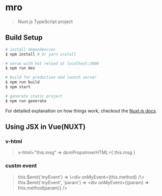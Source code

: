 # mro

> Nuxt.js TypeScript project

## Build Setup

``` bash
# install dependencies
$ npm install # Or yarn install

# serve with hot reload at localhost:3000
$ npm run dev

# build for production and launch server
$ npm run build
$ npm start

# generate static project
$ npm run generate
```

For detailed explanation on how things work, checkout the [Nuxt.js docs](https://github.com/nuxt/nuxt.js).


## Using JSX in Vue(NUXT)

### v-html
> v-html="this.msg" => domPropsInnerHTML={ this.msg }

### custm event
> this.$emit('myEvent') => \<div onMyEvent={this.method} /\>  
> this.$emit('myEvent', 'param') => \<div onMyEvent={(param) => this.method(param)} /\>

